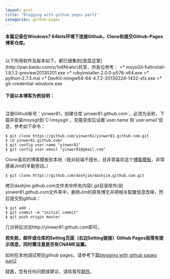 ```yaml
---
layout: post
title: "Blogging with github pages part1"
categories: github-pages
---
```

#### 本篇记录在Windows7 64bits环境下连接Github，Clone和提交Github-Pages博客仓库。
<br />
以下所用软件及版本如下，都已搜集到[度盘这里](http://pan.baidu.com/s/1o6Nrahc)共享，供各位参考：
>* msysGit-fullinstall-1.8.1.2-preview20130201.exe
>* rubyinstaller-2.0.0-p576-x64.exe
>* python-2.7.3.msi
>* DevKit-mingw64-64-4.7.2-20130224-1432-sfx.exe
>* git-credential-winstore.exe

#### 下面以本博客为例说明：
<br />
注册Github帐号：yinwer81，创建仓库`yinwer81.github.com`，必须为全称，下载并安装msysgit到`C:\msysgit`，克隆空库后设置`user.name`和`user.email`信息，参考如下命令：

	$ git clone https://github.com/yinwer81/yinwer81.github.com.git
	$ cd yinwer81.github.com/
	$ git config user.name "yinwer81"
	$ git config user.email "yinwer81@gmail.com"

Clone喜欢的博客模板到本地（我对前端不擅长，且非常喜欢这个[博客模板](http://blog.sevenche.com/)，非常感谢Jim的辛勤劳动。）

	$ git clone https://github.com/dashjim/dashjim.github.com.git

拷贝dashjim.github.com文件夹中所有内容(.git目录除外)到yinwer81.github.com文件夹中，删除Jim的原有博文并把相关配置信息改掉，然后提交到github：

	$ git add .
	$ git commit -m "initial commit"
	$ git push origin master

几分钟后浏览http://yinwer81.github.com即可。

**若失败，邮件或仓库的Setting页面（右边Setting链接）Github Pages段落有提示信息，同时需注意是否有CNAME设置。**

如何在本地调试预览github pages，请参考下篇[blogging with github pages part2](/20140914/blogging-with-github-pages-part2/)

就酱，您有任何问题或建议，请给我写[邮件](mailto:yinwer81@gmail.com)。
